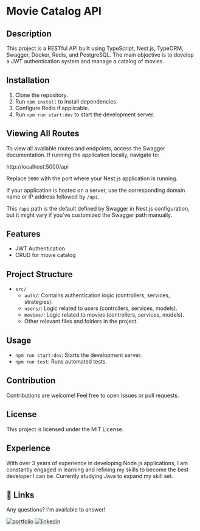 # Movie Catalog API

## Description

This project is a RESTful API built using TypeScript, Nest.js, TypeORM, Swagger, Docker, Redis, and PostgreSQL. The main objective is to develop a JWT authentication system and manage a catalog of movies.

## Installation

1. Clone the repository.
2. Run `npm install` to install dependencies.
3. Configure Redis if applicable.
4. Run `npm run start:dev` to start the development server.

## Viewing All Routes

To view all available routes and endpoints, access the Swagger documentation. If running the application locally, navigate to:

http://localhost:5000/api

Replace `5000` with the port where your Nest.js application is running.

If your application is hosted on a server, use the corresponding domain name or IP address followed by `/api`.

This `/api` path is the default defined by Swagger in Nest.js configuration, but it might vary if you've customized the Swagger path manually.

## Features

- JWT Authentication
- CRUD for movie catalog

## Project Structure

- `src/`
  - `auth/`: Contains authentication logic (controllers, services, strategies).
  - `users/`: Logic related to users (controllers, services, models).
  - `movies/`: Logic related to movies (controllers, services, models).
  - Other relevant files and folders in the project.

## Usage

- `npm run start:dev`: Starts the development server.
- `npm run test`: Runs automated tests.

## Contribution

Contributions are welcome! Feel free to open issues or pull requests.

## License

This project is licensed under the MIT License.

## Experience

With over 3 years of experience in developing Node.js applications, I am constantly engaged in learning and refining my skills to become the best developer I can be. Currently studying Java to expand my skill set.

## 🔗 Links

Any questions? I'm available to answer!

[![portfolio](https://img.shields.io/badge/my_portfolio-000?style=for-the-badge&logo=ko-fi&logoColor=white)](matheusalves.vercel.app/)
[![linkedin](https://img.shields.io/badge/linkedin-0A66C2?style=for-the-badge&logo=linkedin&logoColor=white)](https://www.linkedin.com/in/matheus-alves96/)
